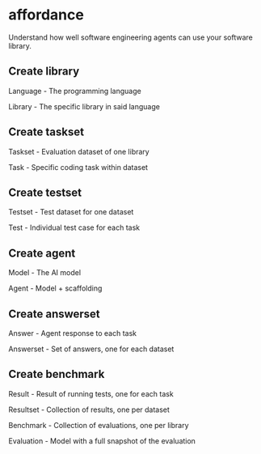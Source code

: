 # affordance

Understand how well software engineering agents can use your software library.

## Create library

Language - The programming language

Library - The specific library in said language

## Create taskset

Taskset - Evaluation dataset of one library

Task - Specific coding task within dataset

## Create testset

Testset - Test dataset for one dataset

Test - Individual test case for each task

## Create agent

Model - The AI model

Agent - Model + scaffolding

## Create answerset

Answer - Agent response to each task

Answerset - Set of answers, one for each dataset

## Create benchmark

Result - Result of running tests, one for each task

Resultset - Collection of results, one per dataset

Benchmark - Collection of evaluations, one per library

Evaluation - Model with a full snapshot of the evaluation

